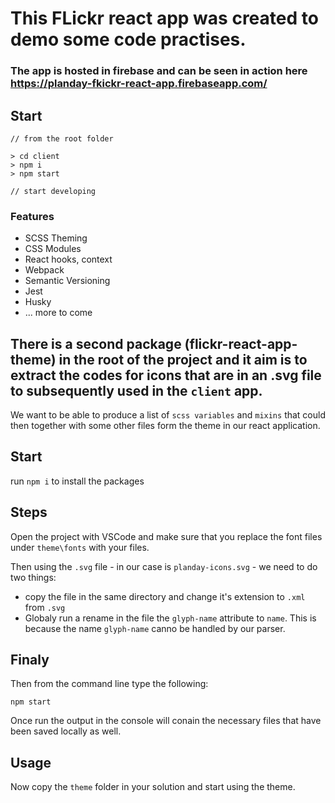 # This FLickr react app was created to demo some code practises. 

### The app is hosted in firebase and can be seen in action here https://planday-fkickr-react-app.firebaseapp.com/

## Start
 ```
 // from the root folder

 > cd client 
 > npm i
 > npm start

 // start developing
 
 ```

### Features
- SCSS Theming
- CSS Modules
- React hooks, context
- Webpack
- Semantic Versioning
- Jest
- Husky
- ... more to come


## There is a second package (flickr-react-app-theme) in the root of the project and it aim is to extract the codes for icons that are in an .svg file to subsequently used in the `client` app.

We want to be able to produce a list of `scss variables` and `mixins` that could then together with some other files form the theme in our react application.

## Start

run `npm i` to install the packages


## Steps

Open the project with VSCode and make sure that you replace the font files under `theme\fonts` with your files.

Then using the `.svg` file - in our case is `planday-icons.svg` - we need to do two things:

- copy the file in the same directory and change it's extension to `.xml` from `.svg`
- Globaly run a rename in the file the `glyph-name` attribute to `name`. This is because the name `glyph-name` canno be handled by our parser.

## Finaly 

Then from the command line type the following:

`npm start`

Once run the output in the console will conain the necessary files that have been saved locally as well.

## Usage 

Now copy the `theme` folder in your solution and start using the theme.